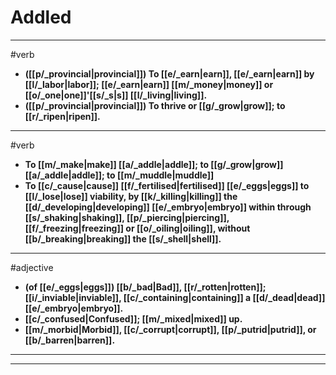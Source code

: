 # Addled
---
#verb
- **([[p/_provincial|provincial]]) To [[e/_earn|earn]], [[e/_earn|earn]] by [[l/_labor|labor]]; [[e/_earn|earn]] [[m/_money|money]] or [[o/_one|one]]'[[s/_s|s]] [[l/_living|living]].**
- **([[p/_provincial|provincial]]) To thrive or [[g/_grow|grow]]; to [[r/_ripen|ripen]].**
---
#verb
- **To [[m/_make|make]] [[a/_addle|addle]]; to [[g/_grow|grow]] [[a/_addle|addle]]; to [[m/_muddle|muddle]]**
- **To [[c/_cause|cause]] [[f/_fertilised|fertilised]] [[e/_eggs|eggs]] to [[l/_lose|lose]] viability, by [[k/_killing|killing]] the [[d/_developing|developing]] [[e/_embryo|embryo]] within through [[s/_shaking|shaking]], [[p/_piercing|piercing]], [[f/_freezing|freezing]] or [[o/_oiling|oiling]], without [[b/_breaking|breaking]] the [[s/_shell|shell]].**
---
#adjective
- **(of [[e/_eggs|eggs]]) [[b/_bad|Bad]], [[r/_rotten|rotten]]; [[i/_inviable|inviable]], [[c/_containing|containing]] a [[d/_dead|dead]] [[e/_embryo|embryo]].**
- **[[c/_confused|Confused]]; [[m/_mixed|mixed]] up.**
- **[[m/_morbid|Morbid]], [[c/_corrupt|corrupt]], [[p/_putrid|putrid]], or [[b/_barren|barren]].**
---
---
